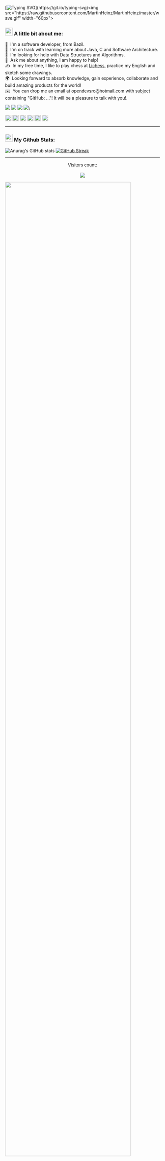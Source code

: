 [![Typing SVG](https://readme-typing-svg.demolab.com?font=Anonymous&size=35&duration=4000&pause=1000&color=BABAAB&vCenter=true&width=435&lines=Hi+there%2C+I'm+Thiago!;Nice+to+meet+you!)](https://git.io/typing-svg)<img src="https://raw.githubusercontent.com/MartinHeinz/MartinHeinz/master/wave.gif" width="60px">
### <img src="https://github.com/TheDudeThatCode/TheDudeThatCode/blob/master/Assets/Developer.gif" width="25" /> A little bit about me:
📄 &nbsp;I'm a software developer, from Bazil.\
🌱 &nbsp;I'm on track with learning more about Java, C and Software Architecture.\
🤔 &nbsp;I’m looking for help with Data Structures and Algorithms.\
💬 &nbsp;Ask me about anything, I am happy to help!\
✍️ &nbsp;In my free time, I like to play chess at <a href="https://lichess.org/@/FreeAsFreedom" target="blank">Lichess</a>, practice my English and sketch some drawings.\
🌍 &nbsp;Looking forward to absorb knowledge, gain experience, collaborate and build amazing products for the world!\
✉️ &nbsp;You can drop me an email at opendevsrc@hotmail.com with subject containing "GitHub: ..."! It will be a pleasure to talk with you!.

![](https://img.shields.io/static/v1?style=flat-square&message=GNU/Linux&logo=linux&labelColor=black&color=darkred&logoColor=white&label=%20)
![](https://img.shields.io/static/v1?style=flat-square&message=Git&logo=git&labelColor=black&color=red&logoColor=red&label=%20)
![](https://img.shields.io/static/v1?style=flat-square&message=Neovim&logo=neovim&labelColor=black&color=darkgreen&logoColor=darkgreen&label=%20)
![](https://img.shields.io/static/v1?style=flat-square&message=PowerShell&logo=powershell&labelColor=black&color=lightblue&logoColor=white&label=%20)\

<img src='https://github.com/opendevsrc/opendevsrc/images/java.svg' width='20'/>
<img src='https://github.com/opendevsrc/opendevsrc/images/c-original.svg' width='20'/>
<img src='https://github.com/opendevsrc/opendevsrc/images/cpp.svg' width='20'/>
<img src='https://github.com/opendevsrc/opendevsrc/images/python.svg' width='20'/>
<img src='https://github.com/opendevsrc/opendevsrc/images/php.svg' width='20'/>
<img src='https://github.com/opendevsrc/opendevsrc/images/js.svg' width='20'/>

---
### <img src='https://logos-download.com/wp-content/uploads/2016/09/GitHub_logo.png' width='25' /> My Github Stats:
![Anurag's GitHub stats](https://github-readme-stats.vercel.app/api?username=opendevsrc&layout=compact&show_icons=true&bg_color=00000000)
[![GitHub Streak](https://github-readme-streak-stats.herokuapp.com/?user=opendevsrc&theme=dark)](https://git.io/streak-stats)

---

<p align="center"> 
  Visitors count:<br>
  </br><img src="https://profile-counter.glitch.me/opendevsrc/count.svg" />
</p>

<img src="stats.gif" width="90%">

<p align="center">
  <a href="https://twitter.com/opendevsrc" target="blank"><img align="center" src="https://cdn.jsdelivr.net/npm/simple-icons@3.0.1/icons/twitter.svg" alt="opendevsrc" height="30" width="30" /></a>&nbsp;
  <a href="https://linkedin.com/in/thiagosrc" target="blank"><img align="center" src="https://cdn.jsdelivr.net/npm/simple-icons@3.0.1/icons/linkedin.svg" alt="thiagosrc" height="30" width="30" /></a>&nbsp;
  <a href="http://discord.com/users/opendev#5105" target="blank"><img align="center" src="https://cdn.jsdelivr.net/npm/simple-icons@3.0.1/icons/discord.svg" alt="opendev#5105" height="40" width="30" /></a>&nbsp;
</p>
